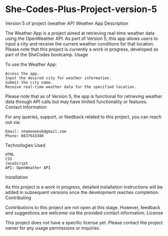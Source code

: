 # She-Codes-Plus-Project-version-5
Version 5 of project (weather AP)
Weather App
Description

The Weather App is a project aimed at retrieving real-time weather data using the OpenWeather API. As part of Version 5, this app allows users to input a city and receive the current weather conditions for that location. Please note that this project is currently a work in progress, developed as part of the SheCodes bootcamp.
Usage

To use the Weather App:

    Access the app.
    Input the desired city for weather information.
    Submit the city name.
    Receive real-time weather data for the specified location.

Please note that as of Version 5, the app is functional for retrieving weather data through API calls but may have limited functionality or features.
Contact Information

For any queries, support, or feedback related to this project, you can reach out via:

    Email: shemenekok@gmail.com
    Phone: 0837643380

Technologies Used

    HTML
    CSS
    JavaScript
    API: OpenWeather API

Installation

As this project is a work in progress, detailed installation instructions will be added in subsequent versions once the development reaches completion.
Contributing

Contributions to this project are not open at this stage. However, feedback and suggestions are welcome via the provided contact information.
License

This project does not have a specific license yet. Please contact the project owner for any usage permissions or inquiries.

